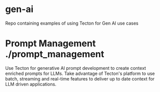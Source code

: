 # gen-ai
Repo containing examples of using Tecton for Gen AI use cases

# Prompt Management  ./prompt_management
Use Tecton for generative AI prompt development to create context enriched prompts for LLMs. Take advantage of Tecton's platform to use batch, streaming and real-time features to deliver up to date context for LLM driven applications.

